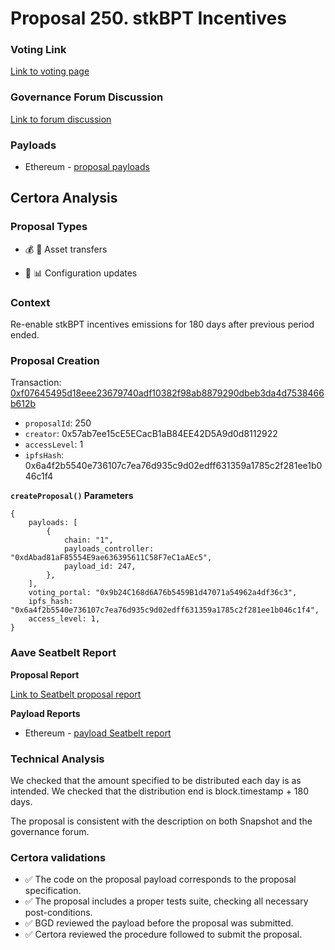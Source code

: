 # Proposal 250. stkBPT Incentives

### Voting Link
[Link to voting page](https://vote.onaave.com/proposal/?proposalId=250)

### Governance Forum Discussion
[Link to forum discussion](https://governance.aave.com/t/arfc-amend-safety-module-emissions/16640/13)

### Payloads

* Ethereum - [proposal payloads](https://etherscan.io/address/0xDfef791F616AB780f4492E8b8B555BB09BbB1325)



## Certora Analysis

### Proposal Types
* :moneybag: :receipt: Asset transfers

* :wrench: :bar_chart: Configuration updates


### Context
Re-enable stkBPT incentives emissions for 180 days after previous period ended.


### Proposal Creation
Transaction: [0xf07645495d18eee23679740adf10382f98ab8879290dbeb3da4d7538466b612b](https://etherscan.io/tx/0xf07645495d18eee23679740adf10382f98ab8879290dbeb3da4d7538466b612b)
- `proposalId`: 250
- `creator`: 0x57ab7ee15cE5ECacB1aB84EE42D5A9d0d8112922
- `accessLevel`: 1
- `ipfsHash`: 0x6a4f2b5540e736107c7ea76d935c9d02edff631359a1785c2f281ee1b046c1f4

**`createProposal()` Parameters**
```
{
    payloads: [
        {
            chain: "1",
            payloads_controller: "0xdAbad81aF85554E9ae636395611C58F7eC1aAEc5",
            payload_id: 247,
        },
    ],
    voting_portal: "0x9b24C168d6A76b5459B1d47071a54962a4df36c3",
    ipfs_hash: "0x6a4f2b5540e736107c7ea76d935c9d02edff631359a1785c2f281ee1b046c1f4",
    access_level: 1,
}
```

### Aave Seatbelt Report
**Proposal Report**

[Link to Seatbelt proposal report](https://github.com/bgd-labs/seatbelt-gov-v3/blob/main/reports/proposals/250.md)

**Payload Reports**

* Ethereum - [payload Seatbelt report](https://github.com/bgd-labs/seatbelt-gov-v3/blob/main/reports/payloads/1/0xdAbad81aF85554E9ae636395611C58F7eC1aAEc5/247.md)


### Technical Analysis
We checked that the amount specified to be distributed each day is as intended. We checked that the distribution end is block.timestamp + 180 days. 

The proposal is consistent with the description on both Snapshot and the governance forum.

### Certora validations
* :white_check_mark: The code on the proposal payload corresponds to the proposal specification.
* :white_check_mark: The proposal includes a proper tests suite, checking all necessary post-conditions.
* :white_check_mark: BGD reviewed the payload before the proposal was submitted.
* :white_check_mark: Certora reviewed the procedure followed to submit the proposal.